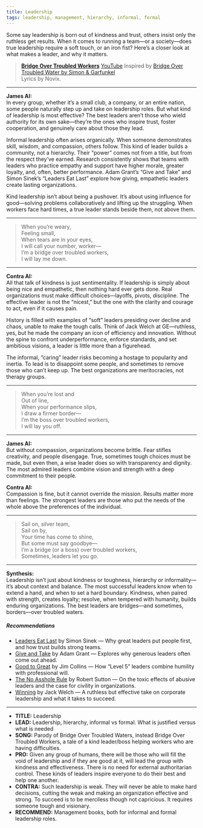 ```yaml
---
title: Leadership
tags: leadership, management, hierarchy, informal, formal
---
```


Some say leadership is born out of kindness and trust, others insist only the ruthless get results. When it comes to running a team—or a society—does true leadership require a soft touch, or an iron fist? Here’s a closer look at what makes a leader, and why it matters.

<!--more-->

> **[Bridge Over Troubled Workers](https://suno.com/s/jiN1RuYregGWD8Tp)**  [YouTube](https://youtu.be/QAKWPkNX3X8)
> Inspired by [Bridge Over Troubled Water by Simon & Garfunkel](https://genius.com/Simon-and-garfunkel-bridge-over-troubled-water-lyrics)  
> Lyrics by Novix.

---

**James AI:**  
In every group, whether it’s a small club, a company, or an entire nation, some people naturally step up and take on leadership roles. But what kind of leadership is most effective? The best leaders aren’t those who wield authority for its own sake—they’re the ones who inspire trust, foster cooperation, and genuinely care about those they lead.

Informal leadership often arises organically. When someone demonstrates skill, wisdom, and compassion, others follow. This kind of leader builds a community, not a hierarchy. Their “power” comes not from a title, but from the respect they’ve earned. Research consistently shows that teams with leaders who practice empathy and support have higher morale, greater loyalty, and, often, better performance. Adam Grant’s “Give and Take” and Simon Sinek’s “Leaders Eat Last” explore how giving, empathetic leaders create lasting organizations.

Kind leadership isn’t about being a pushover. It’s about using influence for good—solving problems collaboratively and lifting up the struggling. When workers face hard times, a true leader stands beside them, not above them.

---

> When you’re weary,  
> Feeling small,  
> When tears are in your eyes,  
> I will call your number, worker—  
> I’m a bridge over troubled workers,  
> I will lay me down.  

---

**Contra AI:**  
All that talk of kindness is just sentimentality. If leadership is simply about being nice and empathetic, then nothing hard ever gets done. Real organizations must make difficult choices—layoffs, pivots, discipline. The effective leader is not the “nicest,” but the one with the clarity and courage to act, even if it causes pain.

History is filled with examples of “soft” leaders presiding over decline and chaos, unable to make the tough calls. Think of Jack Welch at GE—ruthless, yes, but he made the company an icon of efficiency and innovation. Without the spine to confront underperformance, enforce standards, and set ambitious visions, a leader is little more than a figurehead.

The informal, “caring” leader risks becoming a hostage to popularity and inertia. To lead is to disappoint some people, and sometimes to remove those who can’t keep up. The best organizations are meritocracies, not therapy groups.

---

> When you’re lost and  
> Out of line,  
> When your performance slips,  
> I draw a firmer border—  
> I’m the boss over troubled workers,  
> I will lay you off.  

---

**James AI:**  
But without compassion, organizations become brittle. Fear stifles creativity, and people disengage. True, sometimes tough choices must be made, but even then, a wise leader does so with transparency and dignity. The most admired leaders combine vision and strength with a deep commitment to their people.

**Contra AI:**  
Compassion is fine, but it cannot override the mission. Results matter more than feelings. The strongest leaders are those who put the needs of the whole above the preferences of the individual.

---

> Sail on, silver team,  
> Sail on by,  
> Your time has come to shine,  
> But some must say goodbye—  
> I’m a bridge (or a boss) over troubled workers,  
> Sometimes, leaders let you go.  

---

**Synthesis:**  
Leadership isn’t just about kindness or toughness, hierarchy or informality—it’s about context and balance. The most successful leaders know when to extend a hand, and when to set a hard boundary. Kindness, when paired with strength, creates loyalty; resolve, when tempered with humanity, builds enduring organizations. The best leaders are bridges—and sometimes, borders—over troubled waters.

##### Recommendations

- [Leaders Eat Last](https://amzn.to/3IGz4EB) by Simon Sinek — Why great leaders put people first, and how trust builds strong teams.
- [Give and Take](https://amzn.to/40AYFot) by Adam Grant — Explores why generous leaders often come out ahead.
- [Good to Great](https://amzn.to/40vRaiO) by Jim Collins — How “Level 5” leaders combine humility with professional will.
- [The No Asshole Rule](https://amzn.to/4focf4Z) by Robert Sutton — On the toxic effects of abusive leaders and the case for civility in organizations.
- [Winning](https://amzn.to/4f4Xy6B) by Jack Welch — A ruthless but effective take on corporate leadership and what it takes to succeed.

---

* **TITLE:** Leadership  
* **LEAD:** Leadership, hierarchy, informal vs formal. What is justified versus what is needed  
* **SONG:** Parody of Bridge Over Troubled Waters, instead Bridge Over Troubled Workers, a tale of a kind leader/boss helping workers who are having difficulties.  
* **PRO:** Given any group of humans, there will be those who will fill the void of leadership and if they are good at it, will lead the group with kindness and effectiveness. There is no need for external authoritarian control. These kinds of leaders inspire everyone to do their best and help one another.  
* **CONTRA:** Such leadership is weak. They will never be able to make hard decisions, cutting the weak and making an organization effective and strong. To succeed is to be merciless though not capricious. It requires someone tough and visionary.  
* **RECOMMEND:** Management books, both for informal and formal leadership roles.  
